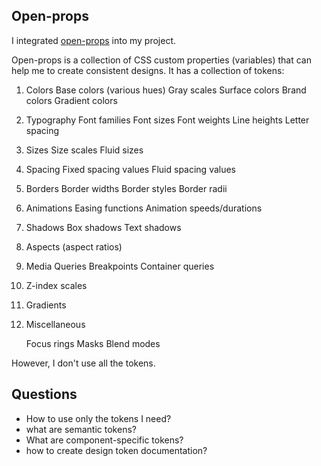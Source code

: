 ## Open-props

I integrated [open-props](https://open-props.style/) into my project. 

Open-props is a collection of CSS custom properties (variables) that can help me to create consistent designs. It has a collection of tokens:

1. Colors
    Base colors (various hues)
    Gray scales
    Surface colors
    Brand colors
    Gradient colors

2. Typography
    Font families
    Font sizes
    Font weights
    Line heights
    Letter spacing

3. Sizes
    Size scales
    Fluid sizes


4. Spacing
    Fixed spacing values
    Fluid spacing values


5. Borders
    Border widths
    Border styles
    Border radii


6. Animations
    Easing functions
    Animation speeds/durations


7. Shadows
    Box shadows
    Text shadows

8. Aspects (aspect ratios)
9. Media Queries
    Breakpoints
    Container queries
10. Z-index scales
11. Gradients
12. Miscellaneous

    Focus rings
    Masks
    Blend modes


However, I don't use all the tokens. 

## Questions

- How to use only the tokens I need?
- what are semantic tokens?
- What are component-specific tokens?
- how to create design token documentation?